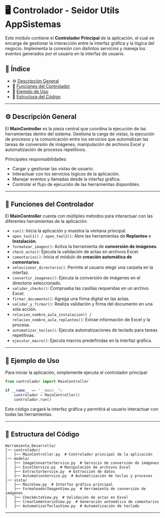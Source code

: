 # 🖥️ Controlador - Seidor Utils AppSistemas

Este módulo contiene el **Controlador Principal** de la aplicación, el cual se encarga de gestionar la interacción entre la interfaz gráfica y la lógica del negocio. Implementa la conexión con distintos servicios y maneja los eventos generados por el usuario en la interfaz de usuario.

## 📌 Índice

- ⚙️ [Descripción General](#-descripción-general)
- 🔧 [Funciones del Controlador](#-funciones-del-controlador)
- 🚀 [Ejemplo de Uso](#-ejemplo-de-uso)
- 📂 [Estructura del Código](#-estructura-del-código)

---

## ⚙️ Descripción General

El **MainController** es la pieza central que coordina la ejecución de las herramientas dentro del sistema. Gestiona la carga de vistas, la ejecución de procesos y la comunicación entre los servicios que automatizan las tareas de conversión de imágenes, manipulación de archivos Excel y automatización de procesos repetitivos.

Principales responsabilidades:

- Cargar y gestionar las vistas de usuario.
- Interactuar con los servicios lógicos de la aplicación.
- Manejar eventos y llamadas desde la interfaz gráfica.
- Controlar el flujo de ejecución de las herramientas disponibles.

---

## 🔧 Funciones del Controlador

El **MainController** cuenta con múltiples métodos para interactuar con las diferentes herramientas de la aplicación:

- `run()`: Inicia la aplicación y muestra la ventana principal.
- `open_tool1() / open_tool2()`: Abre las herramientas de **Replanteo** e **Instalación**.
- `formatear_imagen()`: Activa la herramienta de **conversión de imágenes**.
- `check_acta()`: Ejecuta la validación de actas en archivos Excel.
- `comentarios()`: Inicia el módulo de **creación automática de comentarios**.
- `seleccionar_directorio()`: Permite al usuario elegir una carpeta en la interfaz.
- `convertir_imagenes()`: Ejecuta la conversión de imágenes en el directorio seleccionado.
- `validar_checks()`: Comprueba las casillas requeridas en un archivo Excel.
- `firmar_documento()`: Agrega una firma digital en las actas.
- `validar_y_firmar()`: Realiza validación y firma del documento en una sola acción.
- `relacion_nombre_aula_instalacion() / relacion_nombre_aula_replanteo()`: Extrae información de Excel y la procesa.
- `automatizar_teclas()`: Ejecuta automatizaciones de teclado para tareas repetitivas.
- `ejecutar_macro()`: Ejecuta macros predefinidas en la interfaz gráfica.

---

## 🚀 Ejemplo de Uso

Para iniciar la aplicación, simplemente ejecuta el controlador principal:

```python
from controlador import MainController

if __name__ == "__main__":
    controlador = MainController()
    controlador.run()
```

Este código cargará la interfaz gráfica y permitirá al usuario interactuar con todas las herramientas.

---

## 📂 Estructura del Código

```
Herramienta_Desarrollo/
│── controlador/
│   ├── MainController.py  # Controlador principal de la aplicación
│── modelo/
│   ├── ImageConverterService.py  # Servicio de conversión de imágenes
│   ├── ExcelService.py  # Manipulación de archivos Excel
│   ├── ExtractorService.py  # Extracción de datos
│   ├── AutomationService.py  # Automatización de teclas y procesos
│── vista/
│   ├── MainView.py  # Interfaz gráfica principal
│   ├── FormateadorImagenView.py  # Herramienta de conversión de imágenes
│   ├── CheckActaView.py  # Validación de actas en Excel
│   ├── CrearComentarioView.py  # Generación automática de comentarios
│   ├── AutomatizarTeclasView.py  # Automatización de teclado
```

---
